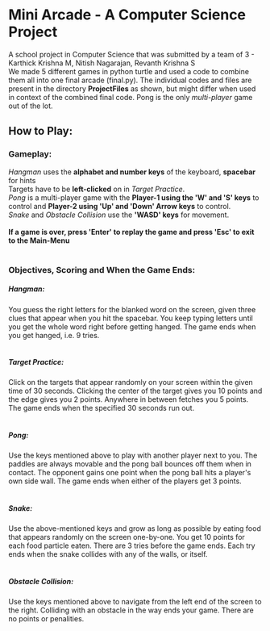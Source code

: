 # Mini Arcade - A Computer Science Project

A school project in Computer Science that was submitted by a team of 3 - Karthick Krishna M, Nitish Nagarajan, Revanth Krishna S<br>
We made 5 different games in python turtle and used a code to combine them all into one final arcade (final.py). The individual codes and files are present in the directory __ProjectFiles__ as shown, but might differ when used in context of the combined final code. Pong is the only <i> multi-player </i> game out of the lot.

## How to Play:

### Gameplay:
*Hangman* uses the **alphabet and number keys** of the keyboard, **spacebar** for hints <br>
Targets have to be **left-clicked** on in *Target Practice*. <br>
*Pong* is a multi-player game with the **Player-1 using the 'W' and 'S' keys** to control and **Player-2 using 'Up' and 'Down' Arrow keys** to control.<br>
*Snake* and *Obstacle Collision* use the **'WASD' keys** for movement. <br>
<br><strong>
If a game is over, press '**Enter**' to replay the game and press '**Esc**' to exit to the Main-Menu<br>
<br></strong>
### Objectives, Scoring and When the Game Ends:

##### *Hangman*: 
You guess the right letters for the blanked word on the screen, given three clues that appear when you hit the spacebar. You keep typing letters until you get the whole word right before getting hanged. The game ends when you get hanged, i.e. 9 tries.<br><br>

##### *Target Practice*: 
Click on the targets that appear randomly on your screen within the given time of 30 seconds. Clicking the center of the target gives you 10 points and the edge gives you 2 points. Anywhere in between fetches you 5 points. The game ends when the specified 30 seconds run out.<br><br>

##### *Pong*: 
Use the keys mentioned above to play with another player next to you. The paddles are always movable and the pong ball bounces off them when in contact. The opponent gains one point when the pong ball hits a player's own side wall. The game ends when either of the players get 3 points. <br><br>

##### *Snake*: 
Use the above-mentioned keys and grow as long as possible by eating food that appears randomly on the screen one-by-one. You get 10 points for each food particle eaten. There are 3 tries before the game ends. Each try ends when the snake collides with any of the walls, or itself.<br><br>

##### *Obstacle Collision*: 
Use the keys mentioned above to navigate from the left end of the screen to the right. Colliding with an obstacle in the way ends your game. There are no points or penalities.<br><br>
